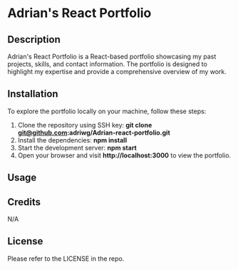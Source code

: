 # Adrian's React Portfolio

## Description

Adrian's React Portfolio is a React-based portfolio showcasing my past projects, skills, and contact information. The portfolio is designed to highlight my expertise and provide a comprehensive overview of my work.


## Installation

To explore the portfolio locally on your machine, follow these steps:
1. Clone the repository using SSH key: **git clone git@github.com:adriwg/Adrian-react-portfolio.git**
2. Install the dependencies: **npm install**
3. Start the development server: **npm start**
4. Open your browser and visit **http://localhost:3000** to view the portfolio.

## Usage




## Credits

N/A

## License

Please refer to the LICENSE in the repo.
